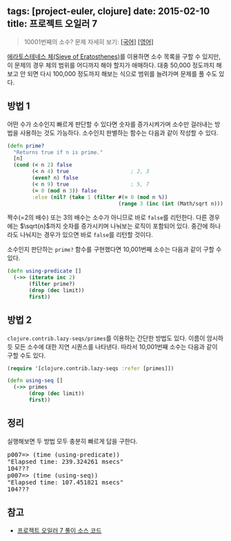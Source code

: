 tags: [project-euler, clojure]
date: 2015-02-10
title: 프로젝트 오일러 7
---
> 10001번째의 소수?
> 문제 자세히 보기: [[국어]](http://euler.synap.co.kr/prob_detail.php?id=7) [[영어]](https://projecteuler.net/problem=7)

[에라토스테네스 체(Sieve of Eratosthenes)](http://en.wikipedia.org/wiki/Sieve_of_Eratosthenes)를 이용하면 소수 목록을 구할 수 있지만, 이 문제의 경우 체의 범위를 어디까지 해야 할지가 애매하다. 대충 50,000 정도까지 해보고 안 되면 다시 100,000 정도까지 해보는 식으로 범위를 늘려가며 문제를 풀 수도 있다.<!--more-->

## 방법 1
어떤 수가 소수인지 빠르게 판단할 수 있다면 숫자를 증가시켜가며 소수만 걸러내는 방법을 사용하는 것도 가능하다. 소수인지 판별하는 함수는 다음과 같이 작성할 수 있다.

```clojure
(defn prime?
  "Returns true if n is prime."
  [n]
  (cond (< n 2) false
        (< n 4) true                    ; 2, 3
        (even? n) false
        (< n 9) true                    ; 5, 7
        (= 0 (mod n 3)) false
        :else (nil? (take 1 (filter #(= 0 (mod n %))
                                    (range 3 (inc (int (Math/sqrt n))) 2))))))
```

짝수(=2의 배수) 또는 3의 배수는 소수가 아니므로 바로 `false`를 리턴한다. 다른 경우에는 $\sqrt{n}$까지 숫자를 증가시키며 나눠보는 로직이 포함되어 있다. 중간에 하나라도 나눠지는 경우가 있으면 바로 `false`를 리턴할 것이다.

소수인지 판단하는 `prime?` 함수를 구현했다면 10,001번째 소수는 다음과 같이 구할 수 있다.

```clojure
(defn using-predicate []
  (->> (iterate inc 2)
       (filter prime?)
       (drop (dec limit))
       first))
```

## 방법 2
`clojure.contrib.lazy-seqs/primes`를 이용하는 간단한 방법도 있다. 이름이 암시하듯 모든 소수에 대한 지연 시퀀스를 나타낸다. 따라서 10,001번째 소수는 다음과 같이 구할 수도 있다.

```clojure
(require '[clojure.contrib.lazy-seqs :refer [primes]])

(defn using-seq []
  (->> primes
       (drop (dec limit))
       first))
```

## 정리
실행해보면 두 방법 모두 충분히 빠르게 답을 구한다.

<pre class="console">
p007=> (time (using-predicate))
"Elapsed time: 239.324261 msecs"
104???
p007=> (time (using-seq))
"Elapsed time: 107.451821 msecs"
104???
</pre>

## 참고
* [프로젝트 오일러 7 풀이 소스 코드](https://github.com/ntalbs/euler/blob/master/src/p007.clj)
